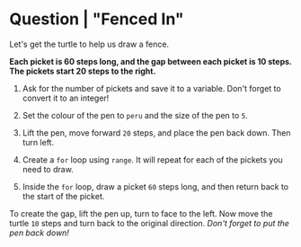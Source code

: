 # Question | "Fenced In"

Let's get the turtle to help us draw a fence.

**Each picket is 60 steps long, and the gap between each picket is 10 steps. The pickets start 20 steps to the right.**

1. Ask for the number of pickets and save it to a variable. Don't forget to convert it to an integer!

2. Set the colour of the pen to ``peru`` and the size of the pen to ``5``.

3. Lift the pen, move forward ``20`` steps, and place the pen back down. Then turn left.

4. Create a ``for`` loop using ``range``. It will repeat for each of the pickets you need to draw.

5. Inside the ``for`` loop, draw a picket ``60`` steps long, and then return back to the start of the picket.

To create the gap, lift the pen up, turn to face to the left. Now move the turtle ``10`` steps and turn back to the original direction. *Don't forget to put the pen back down!*
